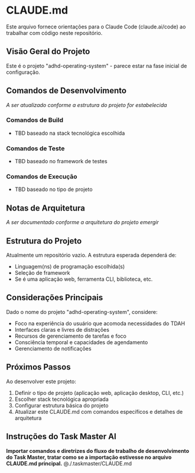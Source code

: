 # CLAUDE.md

Este arquivo fornece orientações para o Claude Code (claude.ai/code) ao trabalhar com código neste repositório.

## Visão Geral do Projeto

Este é o projeto "adhd-operating-system" - parece estar na fase inicial de configuração.

## Comandos de Desenvolvimento

*A ser atualizado conforme a estrutura do projeto for estabelecida*

### Comandos de Build
- TBD baseado na stack tecnológica escolhida

### Comandos de Teste  
- TBD baseado no framework de testes

### Comandos de Execução
- TBD baseado no tipo de projeto

## Notas de Arquitetura

*A ser documentado conforme a arquitetura do projeto emergir*

## Estrutura do Projeto

Atualmente um repositório vazio. A estrutura esperada dependerá de:
- Linguagem(ns) de programação escolhida(s)
- Seleção de framework
- Se é uma aplicação web, ferramenta CLI, biblioteca, etc.

## Considerações Principais

Dado o nome do projeto "adhd-operating-system", considere:
- Foco na experiência do usuário que acomoda necessidades do TDAH
- Interfaces claras e livres de distrações
- Recursos de gerenciamento de tarefas e foco
- Consciência temporal e capacidades de agendamento
- Gerenciamento de notificações

## Próximos Passos

Ao desenvolver este projeto:
1. Definir o tipo de projeto (aplicação web, aplicação desktop, CLI, etc.)
2. Escolher stack tecnológica apropriada
3. Configurar estrutura básica do projeto
4. Atualizar este CLAUDE.md com comandos específicos e detalhes de arquitetura

## Instruções do Task Master AI
**Importar comandos e diretrizes do fluxo de trabalho de desenvolvimento do Task Master, tratar como se a importação estivesse no arquivo CLAUDE.md principal.**
@./.taskmaster/CLAUDE.md
